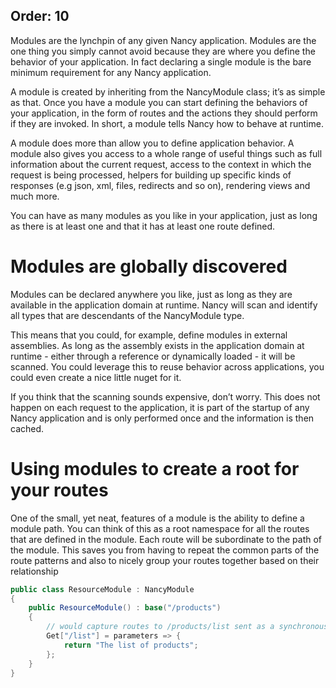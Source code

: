 Order: 10
---
Modules are the lynchpin of any given Nancy application. Modules are the one thing you simply cannot avoid because they are where you define the behavior of your application. In fact declaring a single module is the bare minimum requirement for any Nancy application.

A module is created by inheriting from the NancyModule class; it’s as simple as that. Once you have a module you can start defining the behaviors of your application, in the form of routes and the actions they should perform if they are invoked. In short, a module tells Nancy how to behave at runtime.

A module does more than allow you to define application behavior. A module also gives you access to a whole range of useful things such as full information about the current request, access to the context in which the request is being processed, helpers for building up specific kinds of responses (e.g json, xml, files, redirects and so on), rendering views and much more.

You can have as many modules as you like in your application, just as long as there is at least one and that it has at least one route defined.

# Modules are globally discovered

Modules can be declared anywhere you like, just as long as they are available in the application domain at runtime. Nancy will scan and identify all types that are descendants of the NancyModule type. 

This means that you could, for example, define modules in external assemblies. As long as the assembly exists in the application domain at runtime - either through a reference or dynamically loaded - it will be scanned. You could leverage this to reuse behavior across applications, you could even create a nice little nuget for it.

If you think that the scanning sounds expensive, don’t worry. This does not happen on each request to the application, it is part of the startup of any Nancy application and is only performed once and the information is then cached. 

# Using modules to create a root for your routes

One of the small, yet neat, features of a module is the ability to define a module path. You can think of this as a root namespace for all the routes that are defined in the module. Each route will be subordinate to the path of the module. This saves you from having to repeat the common parts of the route patterns and also to nicely group your routes together based on their relationship

```c#
public class ResourceModule : NancyModule
{
    public ResourceModule() : base("/products")
    {
        // would capture routes to /products/list sent as a synchronous GET request
        Get["/list"] = parameters => { 
            return "The list of products"; 
        };
    }
}
```